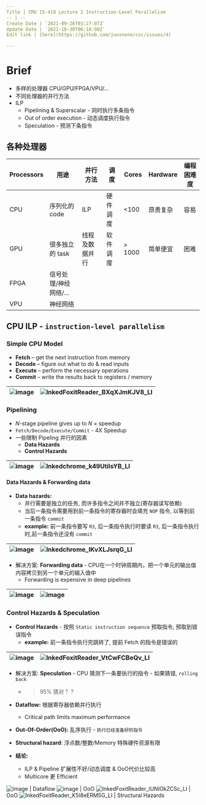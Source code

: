 ```yaml
---
Title | CMU 15-418 Lecture 2 Instruction-Level Parallelism
-- | --
Create Date | `2021-09-26T03:27:07Z`
Update Date | `2021-10-30T06:10:08Z`
Edit link | [here](https://github.com/junxnone/csc/issues/4)

---
```

# Brief
- 多样的处理器 CPU/GPU/FPGA/VPU/...
- 不同处理器的并行方法
- ILP
  - Pipelining & Superscalar - 同时执行多条指令
  - Out of order execution - 动态调度执行指令
  - Speculation - 预测下条指令

## 各种处理器

Processors | 用途 | 并行方法 | 调度 | Cores | Hardware | 编程困难度
-- | -- | -- | -- | -- | -- | --
CPU | 序列化的 code | ILP | 硬件调度 | <100 | 昂贵复杂 | 容易
GPU | 很多独立的 task | 线程及数据并行| 软件调度 | > 1000 | 简单便宜 | 困难
FPGA | 信号处理/神经网络/... 
VPU | 神经网络


## CPU ILP - `instruction-level parallelism`

### Simple CPU Model

- **Fetch** – get the next instruction from memory
- **Decode** – figure out what to do & read inputs
- **Execute** – perform the necessary operations
- **Commit** – write the results back to registers / memory

![image](https://user-images.githubusercontent.com/2216970/139521653-abbc0bdb-5d4e-4b6e-8f18-680103b26877.png) |  ![InkedFoxitReader_BXqXJmKJV8_LI](https://user-images.githubusercontent.com/2216970/134797100-9067690d-c506-4d52-a52b-1b2a8e996499.jpg)
-- | --

### **Pipelining**
- 𝑁-stage pipeline gives up to 𝑁 × speedup
- `Fetch/Decode/Execute/Commit` - 4X Speedup
- 一些限制 Pipeling 并行的因素 
  - **Data Hazards**
  - **Control Hazards**


![image](https://user-images.githubusercontent.com/2216970/139521736-2fa7e099-9653-4f7c-82fd-40ea97ce62f9.png) | ![Inkedchrome_k49UtilsYB_LI](https://user-images.githubusercontent.com/2216970/134641857-12563821-6c02-4628-986e-d656c8f76b82.jpg) 
-- | --

#### Data Hazards & Forwarding data
- **Data hazards:** 
  - 并行需要是独立的任务, 而许多指令之间并不独立(寄存器读写依赖)
  - 当后一条指令需要用到前一条指令的寄存器时会填充 `NOP` 指令, 以等到前一条指令 `commit` 
  - **example:** 前一条指令要写 `R3`, 后一条指令执行时要读 `R3`, 后一条指令执行时,前一条指令还没有 `commit`

![image](https://user-images.githubusercontent.com/2216970/139521888-154069d7-a378-4e5a-821c-632ff910dc2f.png) | ![Inkedchrome_lKvXLJsrqG_LI](https://user-images.githubusercontent.com/2216970/134646854-ac0014f9-d3e9-4263-a6a2-a0c652f192b3.jpg)
-- | --

- 解决方案: **Forwarding data** - CPU在一个时钟周期内，把一个单元的输出值内容拷贝到另一个单元的输入值中
  - Forwarding is expensive in deep pipelines

![image](https://user-images.githubusercontent.com/2216970/139522099-a4c262e8-e8f1-47d4-a01a-0c5f46cc2787.png) | ![image](https://user-images.githubusercontent.com/2216970/139522125-b8429f53-0b3d-4d6f-9c32-f7c5c5220e3c.png)
-- | --



### Control Hazards & Speculation
- **Control Hazards** - 按照 `Static instruction sequence` 预取指令, 预取到错误指令
  - **example:** 前一条指令执行完跳转了, 提前 Fetch 的指令是错误的

![image](https://user-images.githubusercontent.com/2216970/139522325-cde49165-b2b9-4955-881a-e614a3004e03.png) | ![InkedFoxitReader_VtCwFCBeQv_LI](https://user-images.githubusercontent.com/2216970/134799251-a9966841-0923-4adf-a5e7-5cfa216cd237.jpg)
-- | --

- 解决方案:  **Speculation** - CPU 猜测下一条要执行的指令 - 如果猜错, `rolling back`
  - > 95% 猜对？？


- **Dataflow:** 根据寄存器依赖并行执行
  - Critical path limits maximum performance
- **Out-Of-Order(OoO):** 乱序执行 - `执行已经准备好的指令`
- **Structural hazard**: 浮点数/整数/Memory 特殊硬件资源有限
- **结论:** 
  - ILP & Pipeline 扩展性不好/动态调度 & OoO代价比较高
  - Multicore 更 Efficient


![image](https://user-images.githubusercontent.com/2216970/135018839-ab2c87e6-3183-435d-ae35-b14d0926b037.png) | Dataflow
![image](https://user-images.githubusercontent.com/2216970/135019570-42f01b5a-b3e9-4319-85ac-6a8848183d60.png) | OoO
![InkedFoxitReader_lUNIOkZCSc_LI](https://user-images.githubusercontent.com/2216970/135020663-6b36341d-bc37-4710-ae94-2a324e7605b5.jpg) | OoO 
![InkedFoxitReader_K5l8eERM5G_LI](https://user-images.githubusercontent.com/2216970/135027900-51413562-821e-4735-83a7-a62ad350430b.jpg) | Structural Hazards



